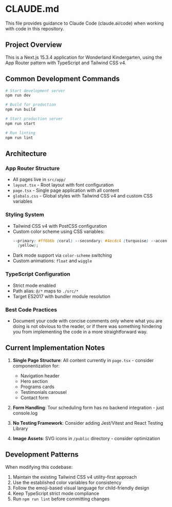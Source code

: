 # CLAUDE.md

This file provides guidance to Claude Code (claude.ai/code) when working with code in this repository.

## Project Overview

This is a Next.js 15.3.4 application for Wonderland Kindergarten, using the App Router pattern with TypeScript and Tailwind CSS v4.

## Common Development Commands

```bash
# Start development server
npm run dev

# Build for production
npm run build

# Start production server
npm run start

# Run linting
npm run lint
```

## Architecture

### App Router Structure

- All pages live in `src/app/`
- `layout.tsx` - Root layout with font configuration
- `page.tsx` - Single page application with all content
- `globals.css` - Global styles with Tailwind CSS v4 and custom CSS variables

### Styling System

- Tailwind CSS v4 with PostCSS configuration
- Custom color scheme using CSS variables:
  ```css
  --primary: #ff6b6b (coral) --secondary: #4ecdc4 (turquoise) --accent: #ffe66d
    (yellow);
  ```
- Dark mode support via `color-scheme` switching
- Custom animations: `float` and `wiggle`

### TypeScript Configuration

- Strict mode enabled
- Path alias: `@/*` maps to `./src/*`
- Target ES2017 with bundler module resolution

### Best Code Practices

- Document your code with concise comments only where what you are doing is not obvious to the reader, or if there was something hindering you from implementing the code in a more straightforward way.

## Current Implementation Notes

1. **Single Page Structure**: All content currently in `page.tsx` - consider componentization for:
   - Navigation header
   - Hero section
   - Programs cards
   - Testimonials carousel
   - Contact form

2. **Form Handling**: Tour scheduling form has no backend integration - just console.log

3. **No Testing Framework**: Consider adding Jest/Vitest and React Testing Library

4. **Image Assets**: SVG icons in `/public` directory - consider optimization

## Development Patterns

When modifying this codebase:

1. Maintain the existing Tailwind CSS v4 utility-first approach
2. Use the established color variables for consistency
3. Follow the emoji-based visual language for child-friendly design
4. Keep TypeScript strict mode compliance
5. Run `npm run lint` before committing changes
